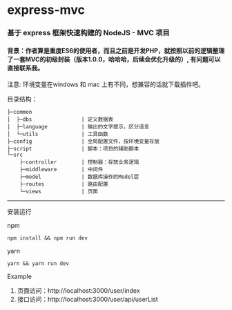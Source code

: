 # express-mvc
### 基于 express 框架快速构建的 NodeJS - MVC 项目

#### 背景：作者算是重度ES6的使用者，而且之前是开发PHP，就按照以前的逻辑整理了一套MVC的初级封装（版本1.0.0，哈哈哈，后续会优化升级的）, 有问题可以直接联系我。

注意: 环境变量在windows 和 mac 上有不同，想兼容的话就下载插件吧。

目录结构：
```
├─common
│  ├─dbs                | 定义数据表
│  ├─language           | 输出的文字提示，区分语言
│  └─utils              | 工具函数
├─config                | 全局配置文件，按环境变量存放
├─script                | 脚本：项目的辅助脚本    
└─src
    ├─controller        | 控制器：存放业务逻辑
    ├─middleware        | 中间件
    ├─model             | 数据库操作的Model层
    ├─routes            | 路由配置
    └─views             | 页面
```
---

安装运行

npm
```
npm install && npm run dev
```

yarn
```
yarn && yarn run dev
```

Example

1. 页面访问：http://localhost:3000/user/index
2. 接口访问：http://localhost:3000/user/api/userList